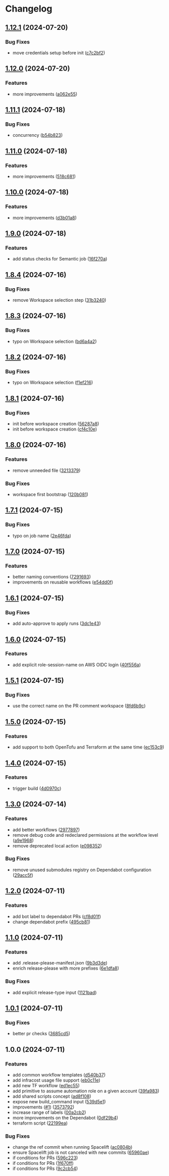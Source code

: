 # Changelog

## [1.12.1](https://github.com/dnlopes/github-workflows/compare/v1.12.0...v1.12.1) (2024-07-20)


### Bug Fixes

* move credentials setup before init ([c7c2bf2](https://github.com/dnlopes/github-workflows/commit/c7c2bf2731a8ae36811c0d5c7ac3af70a5fb1f30))

## [1.12.0](https://github.com/dnlopes/github-workflows/compare/v1.11.1...v1.12.0) (2024-07-20)


### Features

* more improvements ([a062e55](https://github.com/dnlopes/github-workflows/commit/a062e559b91b849396a410cc3da204aa7360b7f1))

## [1.11.1](https://github.com/dnlopes/github-workflows/compare/v1.11.0...v1.11.1) (2024-07-18)


### Bug Fixes

* concurrency ([b54b823](https://github.com/dnlopes/github-workflows/commit/b54b823b768019bab53885567cb7bbab81fe420a))

## [1.11.0](https://github.com/dnlopes/github-workflows/compare/v1.10.0...v1.11.0) (2024-07-18)


### Features

* more improvements ([518c681](https://github.com/dnlopes/github-workflows/commit/518c6811e363d6517cb560f8fdc512b787a760b1))

## [1.10.0](https://github.com/dnlopes/github-workflows/compare/v1.9.0...v1.10.0) (2024-07-18)


### Features

* more improvements ([d3b01a8](https://github.com/dnlopes/github-workflows/commit/d3b01a86cf8838a06c3cb85e6990db73091127a5))

## [1.9.0](https://github.com/dnlopes/github-workflows/compare/v1.8.4...v1.9.0) (2024-07-18)


### Features

* add status checks for Semantic job ([16f270a](https://github.com/dnlopes/github-workflows/commit/16f270a83960f0a7a06a10dd27c3fef3a90735ec))

## [1.8.4](https://github.com/dnlopes/github-workflows/compare/v1.8.3...v1.8.4) (2024-07-16)


### Bug Fixes

* remove Workspace selection step ([31b3240](https://github.com/dnlopes/github-workflows/commit/31b32402b11235d982dfaadaa6d1deed5b2d93ca))

## [1.8.3](https://github.com/dnlopes/github-workflows/compare/v1.8.2...v1.8.3) (2024-07-16)


### Bug Fixes

* typo on Workspace selection ([bd6a4a2](https://github.com/dnlopes/github-workflows/commit/bd6a4a298ecb60069ca9af03e930d6c28210c150))

## [1.8.2](https://github.com/dnlopes/github-workflows/compare/v1.8.1...v1.8.2) (2024-07-16)


### Bug Fixes

* typo on Workspace selection ([f1ef216](https://github.com/dnlopes/github-workflows/commit/f1ef216d7476cf18ff0a8d178825ef7e6a1b182c))

## [1.8.1](https://github.com/dnlopes/github-workflows/compare/v1.8.0...v1.8.1) (2024-07-16)


### Bug Fixes

* init before workspace creation ([56287a8](https://github.com/dnlopes/github-workflows/commit/56287a8c669da12ef6507b21c81d0fad11ab66b8))
* init before workspace creation ([cf4c10e](https://github.com/dnlopes/github-workflows/commit/cf4c10e911da2d777079650ac3dc197f8596d9fa))

## [1.8.0](https://github.com/dnlopes/github-workflows/compare/v1.7.1...v1.8.0) (2024-07-16)


### Features

* remove unneeded file ([3213379](https://github.com/dnlopes/github-workflows/commit/32133799f37c4ba07e8832a589d720a268ef6eb5))


### Bug Fixes

* workspace first bootstrap ([120b081](https://github.com/dnlopes/github-workflows/commit/120b0812808ca9e7a605e6166e7b40079ef6d5c0))

## [1.7.1](https://github.com/dnlopes/github-workflows/compare/v1.7.0...v1.7.1) (2024-07-15)


### Bug Fixes

* typo on job name ([2e46fda](https://github.com/dnlopes/github-workflows/commit/2e46fdaa3eb3ed86a363ad93423466b8424ead2f))

## [1.7.0](https://github.com/dnlopes/github-workflows/compare/v1.6.1...v1.7.0) (2024-07-15)


### Features

* better naming conventions ([7291693](https://github.com/dnlopes/github-workflows/commit/7291693e9d03250764dacb77bd4ddb5123f809d6))
* improvements on reusable workflows ([e54dd0f](https://github.com/dnlopes/github-workflows/commit/e54dd0f376eb4b3b011b85254ec97c024ca1f253))

## [1.6.1](https://github.com/dnlopes/github-workflows/compare/v1.6.0...v1.6.1) (2024-07-15)


### Bug Fixes

* add auto-approve to apply runs ([3dc1e43](https://github.com/dnlopes/github-workflows/commit/3dc1e432196799ce30199fe0b1bf83e1afd2abf9))

## [1.6.0](https://github.com/dnlopes/github-workflows/compare/v1.5.1...v1.6.0) (2024-07-15)


### Features

* add explicit role-session-name on AWS OIDC login ([40f556a](https://github.com/dnlopes/github-workflows/commit/40f556ad11f8d885414beca376bb737c19d8b226))

## [1.5.1](https://github.com/dnlopes/github-workflows/compare/v1.5.0...v1.5.1) (2024-07-15)


### Bug Fixes

* use the correct name on the PR comment workspace ([8fd6b9c](https://github.com/dnlopes/github-workflows/commit/8fd6b9c3fbc6c51c0fe6b8c901bd78a64e183ff9))

## [1.5.0](https://github.com/dnlopes/github-workflows/compare/v1.4.0...v1.5.0) (2024-07-15)


### Features

* add support to both OpenTofu and Terraform at the same time ([ec153c9](https://github.com/dnlopes/github-workflows/commit/ec153c9974862c4cde3595a044a8fc7443a57f99))

## [1.4.0](https://github.com/dnlopes/github-workflows/compare/v1.3.0...v1.4.0) (2024-07-15)


### Features

* trigger build ([4d0970c](https://github.com/dnlopes/github-workflows/commit/4d0970c19a373ece6e7d107d9ac51e221025c3be))

## [1.3.0](https://github.com/dnlopes/github-workflows/compare/v1.2.0...v1.3.0) (2024-07-14)


### Features

* add better workflows ([2977897](https://github.com/dnlopes/github-workflows/commit/2977897b304a3399586a3de50a0127d153640928))
* remove debug code and redeclared permissions at the workflow level ([a9e1968](https://github.com/dnlopes/github-workflows/commit/a9e1968c556e500f306af390541ed9128439021c))
* remove deprecated local action ([e098352](https://github.com/dnlopes/github-workflows/commit/e098352c8a8838738064fcda094fb640a2c87c34))


### Bug Fixes

* remove unused submodules registry on Dependabot configuration ([29acc5f](https://github.com/dnlopes/github-workflows/commit/29acc5f6234417a60cf7a3c0145bd71a1ec716ce))

## [1.2.0](https://github.com/dnlopes/github-workflows/compare/v1.1.0...v1.2.0) (2024-07-11)


### Features

* add bot label to dependabot PRs ([cf8d01f](https://github.com/dnlopes/github-workflows/commit/cf8d01fbc35fec35c5ecb41d63242c47932cffc0))
* change dependabot prefix ([495cb81](https://github.com/dnlopes/github-workflows/commit/495cb811652f132fcf2c523652269a38a22d5d45))

## [1.1.0](https://github.com/dnlopes/github-workflows/compare/v1.0.1...v1.1.0) (2024-07-11)


### Features

* add .release-please-manifest.json ([9b3d3de](https://github.com/dnlopes/github-workflows/commit/9b3d3de5926140f62ed6a85bdfebd1140e3bbc4f))
* enrich release-please with more prefixes ([6e1dfa8](https://github.com/dnlopes/github-workflows/commit/6e1dfa84dbf1244d38c34ef1372764d1112f7e70))


### Bug Fixes

* add explicit release-type input ([1121bad](https://github.com/dnlopes/github-workflows/commit/1121badc863e059036c51ce2dd3d752c695c6de9))

## [1.0.1](https://github.com/dnlopes/github-workflows/compare/v1.0.0...v1.0.1) (2024-07-11)


### Bug Fixes

* better pr checks ([3685cd5](https://github.com/dnlopes/github-workflows/commit/3685cd5076b3ee6279cdc67aebda7ae630861bc6))

## 1.0.0 (2024-07-11)


### Features

* add common workflow templates ([d540b37](https://github.com/dnlopes/github-workflows/commit/d540b37ad9746328e7bcf63c1231dc5bfbd53581))
* add infracost usage file support ([eb0c11e](https://github.com/dnlopes/github-workflows/commit/eb0c11e9534beefc030bec1949cedfa1414ab945))
* add new TF workflow ([ed1ec55](https://github.com/dnlopes/github-workflows/commit/ed1ec55259c2d6e3abb39cdb7f08f9d9175cadba))
* add primitive to assume automation role on a given account ([39fa983](https://github.com/dnlopes/github-workflows/commit/39fa983395bfa9297b1dc9217059f3390e8d1bba))
* add shared scripts concept ([ad8f108](https://github.com/dnlopes/github-workflows/commit/ad8f10875e82cc52a9404c32d18a0c59c105c1d6))
* expose new build_command input ([539d5e1](https://github.com/dnlopes/github-workflows/commit/539d5e117aa6a2c14765449d57dcd1c81fddd8d4))
* improvements ([#1](https://github.com/dnlopes/github-workflows/issues/1)) ([3573792](https://github.com/dnlopes/github-workflows/commit/3573792453fc14108bbb500dbaf9fb68ee958c5b))
* increase range of labels ([00a2cb2](https://github.com/dnlopes/github-workflows/commit/00a2cb25518e1e994659a868b6e97b80de07b7de))
* more improvements on the Dependabot ([0df29b4](https://github.com/dnlopes/github-workflows/commit/0df29b4e6f3e3afcec1f1767e39274892723a39c))
* terraform script ([22199ea](https://github.com/dnlopes/github-workflows/commit/22199ea5101e0d7db75882f4ac9e67f52094b4ca))


### Bug Fixes

* change the ref commit when running Spacelift ([ac0804b](https://github.com/dnlopes/github-workflows/commit/ac0804b085fc36b3a5586e8bcebc9764f96ca3fd))
* ensure Spacelift job is not canceled with new commits ([65960ae](https://github.com/dnlopes/github-workflows/commit/65960ae50bcbca7d61753a75e5aebb3650256e28))
* if conditions for PRs ([596c223](https://github.com/dnlopes/github-workflows/commit/596c223ba861723d9124e410b836e14572f16272))
* if conditions for PRs ([1f670ff](https://github.com/dnlopes/github-workflows/commit/1f670ff20e0d18f021c8034cba58a43ae9480543))
* if conditions for PRs ([9c2cb54](https://github.com/dnlopes/github-workflows/commit/9c2cb54f85975bbed00bbe7439a89d4f234a5242))
